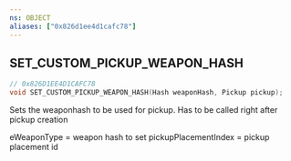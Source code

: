```yaml
---
ns: OBJECT
aliases: ["0x826d1ee4d1cafc78"]
---
```

## SET_CUSTOM_PICKUP_WEAPON_HASH

```c
// 0x826D1EE4D1CAFC78
void SET_CUSTOM_PICKUP_WEAPON_HASH(Hash weaponHash, Pickup pickup);
```

Sets the weaponhash to be used for pickup. Has to be called right after pickup creation

eWeaponType = weapon hash to set pickupPlacementIndex = pickup placement id

